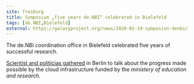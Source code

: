 ```yaml
---
site: freiburg
title: Symposium „five years de.NBI“ celebrated in Bielefeld
tags: [de.NBI,Bielefeld]
external: https://galaxyproject.org/news/2020-02-19-symposion-denbi/
---
```


The de.NBI coordination office in Bielefeld celebrated five years of successful research. 

[Scientist and politicias gathered](https://idw-online.de/de/news731433) in Berlin to talk about the progress made possible by the cloud infrastructure funded by the *ministery of education and research*.

